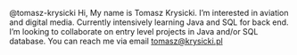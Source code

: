 @tomasz-krysicki
Hi,
My name is Tomasz Krysicki.
I’m interested in aviation and digital media.
Currently intensively learning Java and SQL for back end.
I’m looking to collaborate on entry level projects in Java and/or SQL database.
You can reach me via email tomasz@krysicki.pl
